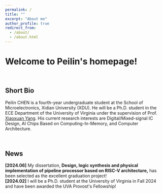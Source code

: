 ```yaml
---
permalink: /
title: ""
excerpt: "About me"
author_profile: true
redirect_from: 
  - /about/
  - /about.html
---
```


# Welcome to Peilin's homepage!

&emsp;

## Short Bio

Peilin CHEN is a fourth-year undergraduate student at the School of Microelectronics, Xidian University (XDU). He will be a Ph.D. student in the ECE Department of the University of Virginia under the supervision of Prof. [Xiaoxuan Yang](https://xiaoxuan-yang.github.io/index.html). His current research interests are Digital/Mixed-signal IC Design, AI Chips Based on Computing-In-Memory, and Computer Architecture.

&emsp;

## News

**[2024.06]** My dissertation, **Design, logic synthesis and physical implementation of pipeline processor based on RISC-V architecture,** has been selected as the excellent graduation project! \
**[2024.02]** I will be a Ph.D. student at the University of Virginia in Fall 2024 and have been awarded the UVA Provost's Fellowship!





